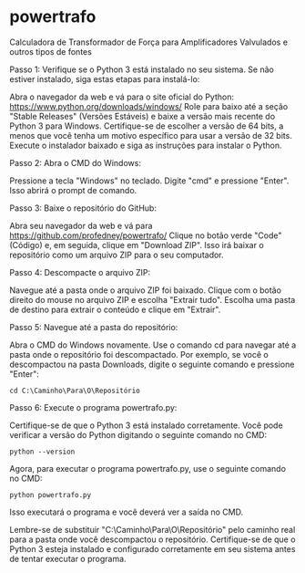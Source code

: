 # powertrafo
Calculadora de Transformador de Força para Amplificadores Valvulados e outros tipos de fontes

Passo 1: Verifique se o Python 3 está instalado no seu sistema. Se não estiver instalado, siga estas etapas para instalá-lo:

Abra o navegador da web e vá para o site oficial do Python: https://www.python.org/downloads/windows/
Role para baixo até a seção "Stable Releases" (Versões Estáveis) e baixe a versão mais recente do Python 3 para Windows. Certifique-se de escolher a versão de 64 bits, a menos que você tenha um motivo específico para usar a versão de 32 bits.
Execute o instalador baixado e siga as instruções para instalar o Python.

Passo 2: Abra o CMD do Windows:

Pressione a tecla "Windows" no teclado.
Digite "cmd" e pressione "Enter". Isso abrirá o prompt de comando.

Passo 3: Baixe o repositório do GitHub:

Abra seu navegador da web e vá para https://github.com/profedney/powertrafo/
Clique no botão verde "Code" (Código) e, em seguida, clique em "Download ZIP". Isso irá baixar o repositório como um arquivo ZIP para o seu computador.

Passo 4: Descompacte o arquivo ZIP:

Navegue até a pasta onde o arquivo ZIP foi baixado.
Clique com o botão direito do mouse no arquivo ZIP e escolha "Extrair tudo".
Escolha uma pasta de destino para extrair o conteúdo e clique em "Extrair".

Passo 5: Navegue até a pasta do repositório:

Abra o CMD do Windows novamente.
Use o comando cd para navegar até a pasta onde o repositório foi descompactado. Por exemplo, se você o descompactou na pasta Downloads, digite o seguinte comando e pressione "Enter":

    cd C:\Caminho\Para\O\Repositório

Passo 6: Execute o programa powertrafo.py:

Certifique-se de que o Python 3 está instalado corretamente. Você pode verificar a versão do Python digitando o seguinte comando no CMD:


    python --version

Agora, para executar o programa powertrafo.py, use o seguinte comando no CMD:

    python powertrafo.py
   
Isso executará o programa e você deverá ver a saída no CMD.

Lembre-se de substituir "C:\Caminho\Para\O\Repositório" pelo caminho real para a pasta onde você descompactou o repositório. Certifique-se de que o Python 3 esteja instalado e configurado corretamente em seu sistema antes de tentar executar o programa.
